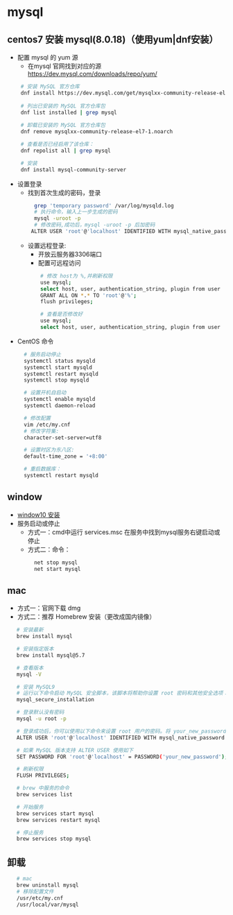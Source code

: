 # mysql
## centos7 安装 mysql(8.0.18)（使用yum|dnf安装）
* 配置 mysql 的 yum 源
  - 在mysql 官网找到对应的源 https://dev.mysql.com/downloads/repo/yum/
   ```bash
    # 安装 MySQL 官方仓库
    dnf install https://dev.mysql.com/get/mysqlxx-community-release-el7-1.noarch.rpm
    
    # 列出已安装的 MySQL 官方仓库包
    dnf list installed | grep mysql
    
    # 卸载已安装的 MySQL 官方仓库包
    dnf remove mysqlxx-community-release-el7-1.noarch

    # 查看是否已经启用了该仓库：
    dnf repolist all | grep mysql

    # 安装
    dnf install mysql-community-server
  ```
* 设置登录
  - 找到首次生成的密码，登录
    ```bash
      grep 'temporary password' /var/log/mysqld.log
      # 执行命令，输入上一步生成的密码
      mysql -uroot -p
      # 修改密码,成功后，mysql -uroot -p 后加密码 
     ALTER USER 'root'@'localhost' IDENTIFIED WITH mysql_native_password BY 'your_new_password';
    ```
  + 设置远程登录:
    - 开放云服务器3306端口
    - 配置可远程访问
    ```bash
        # 修改 host为 %,并刷新权限
        use mysql;
        select host, user, authentication_string, plugin from user
        GRANT ALL ON *.* TO 'root'@'%';
        flush privileges;
    
        # 查看是否修改好
        use mysql;
        select host, user, authentication_string, plugin from user
    ```
* CentOS 命令
  ```bash
    # 服务启动停止
    systemctl status mysqld
    systemctl start mysqld
    systemctl restart mysqld
    systemctl stop mysqld

    # 设置开机自启动
    systemctl enable mysqld
    systemctl daemon-reload

    # 修改配置 
    vim /etc/my.cnf
    # 修改字符集:
    character-set-server=utf8

    # 设置时区为东八区:
    default-time_zone = '+8:00'

    # 重启数据库：
    systemctl restart mysqld
  ```
## window
* [window10 安装](https://zhuanlan.zhihu.com/p/164991093)
* 服务启动或停止
  - 方式一：cmd中运行 services.msc 在服务中找到mysql服务右键启动或停止
  - 方式二：命令：
    ```bash
      net stop mysql
      net start mysql
    ``` 
## mac
* 方式一：官网下载 dmg
* 方式二：推荐 Homebrew 安装（更改成国内镜像）
 ```bash
    # 安装最新
    brew install mysql 

    # 安装指定版本
    brew install mysql@5.7

    # 查看版本
    mysql -V

    # 安装 MySQL9 
    # 运行以下命令启动 MySQL 安全脚本，该脚本将帮助你设置 root 密码和其他安全选项：
    mysql_secure_installation

    # 登录默认没有密码
    mysql -u root -p

    # 登录成功后，你可以使用以下命令来设置 root 用户的密码。将 your_new_password 替换为你想要设置的密码。
    ALTER USER 'root'@'localhost' IDENTIFIED WITH mysql_native_password BY 'your_new_password';

    # 如果 MySQL 版本支持 ALTER USER 使用如下
    SET PASSWORD FOR 'root'@'localhost' = PASSWORD('your_new_password');

    # 刷新权限
    FLUSH PRIVILEGES;

    # brew 中服务的命令
    brew services list

    # 开始服务
    brew services start mysql
    brew services restart mysql

    # 停止服务
    brew services stop mysql

  ```
## 卸载
```bash
   # mac 
   brew uninstall mysql
   # 移除配置文件
   /usr/etc/my.cnf
   /usr/local/var/mysql
```